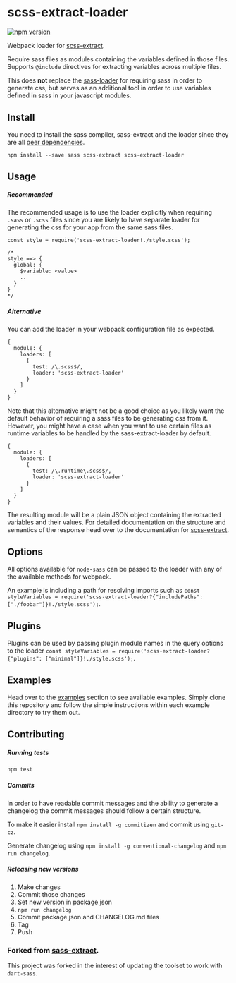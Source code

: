 # scss-extract-loader

[![npm version](https://badge.fury.io/js/scss-extract-loader.svg)](http://badge.fury.io/js/scss-extract-loader)

Webpack loader for [scss-extract](https://github.com/wuz/scss-extract).

Require sass files as modules containing the variables defined in those files. Supports `@include` directives for extracting variables across multiple files.

This does **not** replace the [sass-loader](https://github.com/jtangelder/sass-loader) for requiring sass in order to generate css, but serves as an additional tool in order to use variables defined in sass in your javascript modules.


## Install

You need to install the sass compiler, sass-extract and the loader since they are all [peer dependencies](https://nodejs.org/en/blog/npm/peer-dependencies/).

```
npm install --save sass scss-extract scss-extract-loader
```

## Usage

##### Recommended

The recommended usage is to use the loader explicitly when requiring `.sass` or `.scss` files since you are likely to have separate loader for generating the css for your app from the same sass files.

```
const style = require('scss-extract-loader!./style.scss');

/*
style ==> {
  global: {
    $variable: <value>
    ..
  }
}
*/
```

##### Alternative

You can add the loader in your webpack configuration file as expected.

```
{
  module: {
    loaders: [
      {
        test: /\.scss$/,
        loader: 'scss-extract-loader'
      }
    ]
  }
}
```

Note that this alternative might not be a good choice as you likely want the default behavior of requiring a sass files to be generating css from it. However, you might have a case when you want to use certain files as runtime variables to be handled by the sass-extract-loader by default.

```
{
  module: {
    loaders: [
      {
        test: /\.runtime\.scss$/,
        loader: 'scss-extract-loader'
      }
    ]
  }
}
```

The resulting module will be a plain JSON object containing the extracted variables and their values. For detailed documentation on the structure and semantics of the response head over to the documentation for [scss-extract](https://github.com/wuz/scss-extract).

## Options

All options available for `node-sass` can be passed to the loader with any of the available methods for webpack.

An example is including a path for resolving imports such as `const styleVariables = require('scss-extract-loader?{"includePaths": ["./foobar"]}!./style.scss');`.

## Plugins

Plugins can be used by passing plugin module names in the query options to the loader `const styleVariables = require('scss-extract-loader?{"plugins": ["minimal"]}!./style.scss');`.

## Examples

Head over to the [examples](examples) section to see available examples. Simply clone this repository and follow the simple instructions within each example directory to try them out.

## Contributing

##### Running tests

```bash
npm test
```

##### Commits

In order to have readable commit messages and the ability to generate a changelog the commit messages should follow a certain structure.

To make it easier install `npm install -g commitizen` and commit using `git-cz`.

Generate changelog using `npm install -g conventional-changelog` and `npm run changelog`.

##### Releasing new versions

1. Make changes
2. Commit those changes
4. Set new version in package.json
5. `npm run changelog`
6. Commit package.json and CHANGELOG.md files
7. Tag
8. Push

### Forked from [sass-extract](https://github.com/jgranstrom/sass-extract).

This project was forked in the interest of updating the toolset to work with `dart-sass`.
